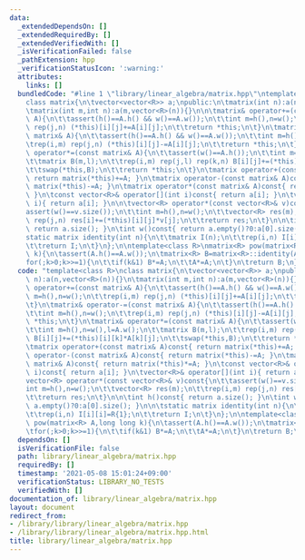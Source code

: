 ```yaml
---
data:
  _extendedDependsOn: []
  _extendedRequiredBy: []
  _extendedVerifiedWith: []
  _isVerificationFailed: false
  _pathExtension: hpp
  _verificationStatusIcon: ':warning:'
  attributes:
    links: []
  bundledCode: "#line 1 \"library/linear_algebra/matrix.hpp\"\ntemplate<class R>\n\
    class matrix{\n\tvector<vector<R>> a;\npublic:\n\tmatrix(int n):a(n,vector<R>(n)){}\n\
    \tmatrix(int m,int n):a(m,vector<R>(n)){}\n\n\tmatrix& operator+=(const matrix&\
    \ A){\n\t\tassert(h()==A.h() && w()==A.w());\n\t\tint m=h(),n=w();\n\t\trep(i,m)\
    \ rep(j,n) (*this)[i][j]+=A[i][j];\n\t\treturn *this;\n\t}\n\tmatrix& operator-=(const\
    \ matrix& A){\n\t\tassert(h()==A.h() && w()==A.w());\n\t\tint m=h(),n=w();\n\t\
    \trep(i,m) rep(j,n) (*this)[i][j]-=A[i][j];\n\t\treturn *this;\n\t}\n\tmatrix&\
    \ operator*=(const matrix& A){\n\t\tassert(w()==A.h());\n\t\tint m=h(),n=w(),l=A.w();\n\
    \t\tmatrix B(m,l);\n\t\trep(i,m) rep(j,l) rep(k,n) B[i][j]+=(*this)[i][k]*A[k][j];\n\
    \t\tswap(*this,B);\n\t\treturn *this;\n\t}\n\tmatrix operator+(const matrix& A)const{\
    \ return matrix(*this)+=A; }\n\tmatrix operator-(const matrix& A)const{ return\
    \ matrix(*this)-=A; }\n\tmatrix operator*(const matrix& A)const{ return matrix(*this)*=A;\
    \ }\n\tconst vector<R>& operator[](int i)const{ return a[i]; }\n\tvector<R>& operator[](int\
    \ i){ return a[i]; }\n\n\tvector<R> operator*(const vector<R>& v)const{\n\t\t\
    assert(w()==v.size());\n\t\tint m=h(),n=w();\n\t\tvector<R> res(m);\n\t\trep(i,m)\
    \ rep(j,n) res[i]+=(*this)[i][j]*v[j];\n\t\treturn res;\n\t}\n\n\tint h()const{\
    \ return a.size(); }\n\tint w()const{ return a.empty()?0:a[0].size(); }\n\n\t\
    static matrix identity(int n){\n\t\tmatrix I(n);\n\t\trep(i,n) I[i][i]=R{1};\n\
    \t\treturn I;\n\t}\n};\n\ntemplate<class R>\nmatrix<R> pow(matrix<R> A,long long\
    \ k){\n\tassert(A.h()==A.w());\n\tmatrix<R> B=matrix<R>::identity(A.h());\n\t\
    for(;k>0;k>>=1){\n\t\tif(k&1) B*=A;\n\t\tA*=A;\n\t}\n\treturn B;\n}\n"
  code: "template<class R>\nclass matrix{\n\tvector<vector<R>> a;\npublic:\n\tmatrix(int\
    \ n):a(n,vector<R>(n)){}\n\tmatrix(int m,int n):a(m,vector<R>(n)){}\n\n\tmatrix&\
    \ operator+=(const matrix& A){\n\t\tassert(h()==A.h() && w()==A.w());\n\t\tint\
    \ m=h(),n=w();\n\t\trep(i,m) rep(j,n) (*this)[i][j]+=A[i][j];\n\t\treturn *this;\n\
    \t}\n\tmatrix& operator-=(const matrix& A){\n\t\tassert(h()==A.h() && w()==A.w());\n\
    \t\tint m=h(),n=w();\n\t\trep(i,m) rep(j,n) (*this)[i][j]-=A[i][j];\n\t\treturn\
    \ *this;\n\t}\n\tmatrix& operator*=(const matrix& A){\n\t\tassert(w()==A.h());\n\
    \t\tint m=h(),n=w(),l=A.w();\n\t\tmatrix B(m,l);\n\t\trep(i,m) rep(j,l) rep(k,n)\
    \ B[i][j]+=(*this)[i][k]*A[k][j];\n\t\tswap(*this,B);\n\t\treturn *this;\n\t}\n\
    \tmatrix operator+(const matrix& A)const{ return matrix(*this)+=A; }\n\tmatrix\
    \ operator-(const matrix& A)const{ return matrix(*this)-=A; }\n\tmatrix operator*(const\
    \ matrix& A)const{ return matrix(*this)*=A; }\n\tconst vector<R>& operator[](int\
    \ i)const{ return a[i]; }\n\tvector<R>& operator[](int i){ return a[i]; }\n\n\t\
    vector<R> operator*(const vector<R>& v)const{\n\t\tassert(w()==v.size());\n\t\t\
    int m=h(),n=w();\n\t\tvector<R> res(m);\n\t\trep(i,m) rep(j,n) res[i]+=(*this)[i][j]*v[j];\n\
    \t\treturn res;\n\t}\n\n\tint h()const{ return a.size(); }\n\tint w()const{ return\
    \ a.empty()?0:a[0].size(); }\n\n\tstatic matrix identity(int n){\n\t\tmatrix I(n);\n\
    \t\trep(i,n) I[i][i]=R{1};\n\t\treturn I;\n\t}\n};\n\ntemplate<class R>\nmatrix<R>\
    \ pow(matrix<R> A,long long k){\n\tassert(A.h()==A.w());\n\tmatrix<R> B=matrix<R>::identity(A.h());\n\
    \tfor(;k>0;k>>=1){\n\t\tif(k&1) B*=A;\n\t\tA*=A;\n\t}\n\treturn B;\n}\n"
  dependsOn: []
  isVerificationFile: false
  path: library/linear_algebra/matrix.hpp
  requiredBy: []
  timestamp: '2021-05-08 15:01:24+09:00'
  verificationStatus: LIBRARY_NO_TESTS
  verifiedWith: []
documentation_of: library/linear_algebra/matrix.hpp
layout: document
redirect_from:
- /library/library/linear_algebra/matrix.hpp
- /library/library/linear_algebra/matrix.hpp.html
title: library/linear_algebra/matrix.hpp
---
```

